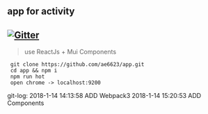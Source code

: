 ## app for activity

[![Gitter][badge-gitter-img]][badge-gitter]
----
> use ReactJs + Mui Components

[badge-gitter-img]:       https://badges.gitter.im/hsz/idea-gitignore.svg
[badge-gitter]:           https://gitter.im/hsz/idea-gitignore

```
 git clone https://github.com/ae6623/app.git  
 cd app && npm i
 npm run hot
 open chrome -> localhost:9200
```

git-log:
	 2018-1-14 14:13:58 ADD Webpack3
	 2018-1-14 15:20:53 ADD Components